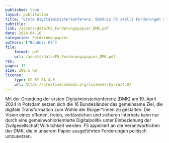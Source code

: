 ```yaml
---
published: true
layout: publikation
title: "Erste Digitalministerkonferenz: Bündnis F5 stellt Forderungen vor" 
subtitle: 
link: /assets/data/F5_Forderungspapier_DMK.pdf
date: 2024-04-16
categories: Forderungspapier
authors: ["Bündnis F5"]
file:
    format: pdf
    url: /assets/data/F5_Forderungspapier_DMK.pdf
rss:
pages: 12
size: 289,5 kB
license:
    type: CC-BY-SA 4.0
    url: https://creativecommons.org/licenses/by-sa/4.0/
---
```


Mit der Gründung der ersten Digitalministerkonferenz (DMK) am 19. April 2024 in Potsdam setzen sich die 16 Bundesländer das gemeinsame Ziel, die digitale Transformation zum Wohle der Bürger*innen zu gestalten. Die Vision eines offenen, freien, verlässlichen und sicheren Internets kann nur durch eine gemeinwohlorientierte Digitalpolitik unter Einbeziehung der Zivilgesellschaft Wirklichkeit werden. F5 appelliert an die Verantwortlichen der DMK, die in unserem Papier ausgeführten Forderungen politisch umzusetzen. 
